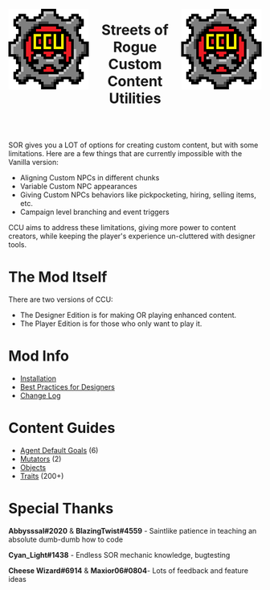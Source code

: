 <p align="left">
<img src="CCU/Images/CCU_Large.png" alt="CCU Logo" align="left">
<img src="CCU/Images/CCU_Large.png" alt="Yeah there are two, so what" align="right">
</p>

<h1 align="center">
Streets of Rogue
<br>
Custom Content Utilities
</h1>
<br><br>

SOR gives you a LOT of options for creating custom content, but with some limitations. Here are a few things that are currently impossible with the Vanilla version:
- Aligning Custom NPCs in different chunks
- Variable Custom NPC appearances
- Giving Custom NPCs behaviors like pickpocketing, hiring, selling items, etc.
- Campaign level branching and event triggers

CCU aims to address these limitations, giving more power to content creators, while keeping the player's experience un-cluttered with designer tools.

#		The Mod Itself
There are two versions of CCU: 
- The Designer Edition is for making OR playing enhanced content. 
- The Player Edition is for those who only want to play it.

#		Mod Info
- [Installation](/CCU/Documentation/M01_Installation.md)
- [Best Practices for Designers](/CCU/Documentation/M02_BestPractices.md)
- [Change Log](/CCU/Documentation/M03_ChangeLog.md)

#		Content Guides
- [Agent Default Goals](/CCU/Documentation/C01_AgentDefaultGoals.md) (6)
- [Mutators](/CCU/Documentation/C02_Mutators.md) (2)
- [Objects](/CCU/Documentation/C03_Objects.md)
- [Traits](/CCU/Documentation/C04_Traits.md) (200+)

#		Special Thanks
**Abbysssal#2020** & **BlazingTwist#4559** - Saintlike patience in teaching an absolute dumb-dumb how to code

**Cyan_Light#1438** - Endless SOR mechanic knowledge, bugtesting

**Cheese Wizard#6914** & **Maxior06#0804**- Lots of feedback and feature ideas